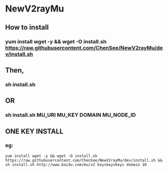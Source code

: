 # NewV2rayMu
## How to install
### yum install wget -y && wget -O install.sh https://raw.githubusercontent.com/ChenSee/NewV2rayMu/dev/install.sh
## Then,
### sh install.sh
## OR
### sh install.sh MU_URI MU_KEY DOMAIN MU_NODE_ID

## ONE KEY INSTALL  
### eg:  
`yum install wget -y && wget -O install.sh https://raw.githubusercontent.com/ChenSee/NewV2rayMu/dev/install.sh && sh install.sh http://www.baidu.com/mu/v2 keyskeyskeys domain 10`
